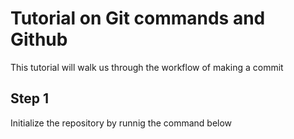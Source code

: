 # Tutorial on Git commands and Github
This tutorial will walk us through the workflow of making a commit

## Step 1
Initialize the repository by runnig the command below